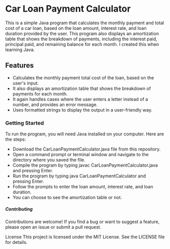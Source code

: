 # Car Loan Payment Calculator

This is a simple Java program that calculates the monthly payment and total cost of a car loan, based on the loan amount, interest rate, and loan duration provided by the user. This program also displays an amortization table that shows the breakdown of payments, including the interest paid, principal paid, and remaining balance for each month. I created this when learning Java. 

## Features
* Calculates the monthly payment total cost of the loan, based on the user's input.
* It also displays an amortization table that shows the breakdown of payments for each month.
* It again handles cases where the user enters a letter instead of a number, and provides an error message.
* Uses formatted strings to display the output in a user-friendly way.


### Getting Started

To run the program, you will need Java installed on your computer. 
Here are the steps:

- Download the CarLoanPaymentCalculator.java file from this repository.
- Open a command prompt or terminal window and navigate to the directory where you saved the file.
- Compile the program by typing javac CarLoanPaymentCalculator.java and pressing Enter.
- Run the program by typing java CarLoanPaymentCalculator and pressing Enter.
- Follow the prompts to enter the loan amount, interest rate, and loan duration. 
- You can choose to see the amortization table or not.

##### Contributing

Contributions are welcome! If you find a bug or want to suggest a feature, please open an issue or submit a pull request.

License
This project is licensed under the MIT License. See the LICENSE file for details.




